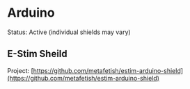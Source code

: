 # Arduino

Status: Active \(individual shields may vary\)

## E-Stim Sheild

Project: [https://github.com/metafetish/estim-arduino-shield](https://github.com/metafetish/estim-arduino-shield)

